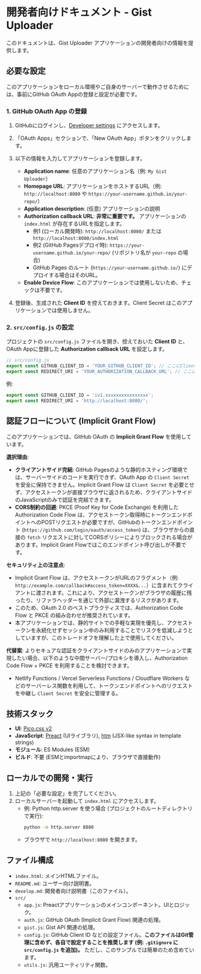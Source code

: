 # 開発者向けドキュメント - Gist Uploader

このドキュメントは、Gist Uploader アプリケーションの開発者向けの情報を提供します。

## 必要な設定

このアプリケーションをローカル環境やご自身のサーバーで動作させるためには、事前にGitHub OAuth Appの登録と設定が必要です。

### 1. GitHub OAuth App の登録

1.  GitHubにログインし、[Developer settings](https://github.com/settings/developers) にアクセスします。
2.  「OAuth Apps」セクションで、「New OAuth App」ボタンをクリックします。
3.  以下の情報を入力してアプリケーションを登録します。
    *   **Application name**: 任意のアプリケーション名（例: `My Gist Uploader`）
    *   **Homepage URL**: アプリケーションをホストするURL（例: `http://localhost:8080` や `https://your-username.github.io/your-repo/`）
    *   **Application description**: (任意) アプリケーションの説明
    *   **Authorization callback URL**: **非常に重要です。** アプリケーションの `index.html` が存在するURLを指定します。
        *   例1 (ローカル開発時): `http://localhost:8080/` または `http://localhost:8080/index.html`
        *   例2 (GitHub Pagesデプロイ時): `https://your-username.github.io/your-repo/` (リポジトリ名が `your-repo` の場合)
        *   GitHub Pages のルート (`https://your-username.github.io/`) にデプロイする場合はそのURL。
    *   **Enable Device Flow**: このアプリケーションでは使用しないため、チェックは不要です。

4.  登録後、生成された **Client ID** を控えておきます。Client Secret はこのアプリケーションでは使用しません。

### 2. `src/config.js` の設定

プロジェクトの `src/config.js` ファイルを開き、控えておいた **Client ID** と、OAuth Appに登録した **Authorization callback URL** を設定します。

```javascript
// src/config.js
export const GITHUB_CLIENT_ID = 'YOUR_GITHUB_CLIENT_ID'; // ここにClient IDを記入
export const REDIRECT_URI = 'YOUR_AUTHORIZATION_CALLBACK_URL'; // ここにAuthorization callback URLを記入
```

例:
```javascript
export const GITHUB_CLIENT_ID = 'iv1.xxxxxxxxxxxxxxxx';
export const REDIRECT_URI = 'http://localhost:8080/';
```

## 認証フローについて (Implicit Grant Flow)

このアプリケーションでは、GitHub OAuth の **Implicit Grant Flow** を使用しています。

**選択理由**:
-   **クライアントサイド完結**: GitHub Pagesのような静的ホスティング環境では、サーバーサイドのコードを実行できず、OAuth App の `Client Secret` を安全に保持できません。Implicit Grant Flow は `Client Secret` を必要とせず、アクセストークンが直接ブラウザに返されるため、クライアントサイドのJavaScriptのみで認証を完結できます。
-   **CORS制約の回避**: PKCE (Proof Key for Code Exchange) を利用した Authorization Code Flow は、アクセストークン取得時にトークンエンドポイントへのPOSTリクエストが必要ですが、GitHubのトークンエンドポイント (`https://github.com/login/oauth/access_token`) は、ブラウザからの直接の `fetch` リクエストに対してCORSポリシーによりブロックされる場合があります。Implicit Grant Flowではこのエンドポイント呼び出しが不要です。

**セキュリティ上の注意点**:
-   Implicit Grant Flow は、アクセストークンがURLのフラグメント（例: `http://example.com/callback#access_token=XXXX&...`）に含まれてクライアントに渡されます。これにより、アクセストークンがブラウザの履歴に残ったり、リファラヘッダーを通じて外部に漏洩するリスクがあります。
-   このため、OAuth 2.0 のベストプラクティスでは、Authorization Code Flow と PKCE の組み合わせが推奨されています。
-   本アプリケーションでは、静的サイトでの手軽な実現を優先し、アクセストークンを永続化せずセッション中のみ利用することでリスクを低減しようとしていますが、このトレードオフを理解した上で使用してください。

**代替案**:
よりセキュアな認証をクライアントサイドのみのアプリケーションで実現したい場合、以下のような中間サーバー/プロキシを導入し、Authorization Code Flow + PKCE を利用することを検討できます。
-   Netlify Functions / Vercel Serverless Functions / Cloudflare Workers などのサーバーレス関数を利用して、トークンエンドポイントへのリクエストを中継し `Client Secret` を安全に管理する。

## 技術スタック

-   **UI**: [Pico.css v2](https://picocss.com/)
-   **JavaScript**: [Preact](https://preactjs.com/) (UIライブラリ), [htm](https://github.com/developit/htm) (JSX-like syntax in template strings)
-   **モジュール**: ES Modules (ESM)
-   **ビルド**: 不要 (ESMとimportmapにより、ブラウザで直接動作)

## ローカルでの開発・実行

1.  上記の「必要な設定」を完了してください。
2.  ローカルサーバーを起動して `index.html` にアクセスします。
    -   例: Python http.server を使う場合 (プロジェクトのルートディレクトリで実行):
        ```bash
        python -m http.server 8080
        ```
    -   ブラウザで `http://localhost:8080` を開きます。

## ファイル構成

-   `index.html`: メインHTMLファイル。
-   `README.md`: ユーザー向け説明書。
-   `develop.md`: 開発者向け説明書（このファイル）。
-   `src/`
    -   `app.js`: Preactアプリケーションのメインコンポーネント。UIとロジック。
    -   `auth.js`: GitHub OAuth (Implicit Grant Flow) 関連の処理。
    -   `gist.js`: Gist API 関連の処理。
    -   `config.js`: GitHub Client ID などの設定ファイル。**このファイルはGit管理に含めず、各自で設定することを推奨します (例: `.gitignore` に `src/config.js` を追加)。** ただし、このサンプルでは簡単のため含めています。
    -   `utils.js`: 汎用ユーティリティ関数。